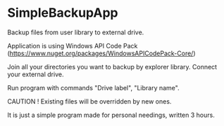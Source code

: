 # SimpleBackupApp
Backup files from user library to external drive.

Application is using Windows API Code Pack (https://www.nuget.org/packages/WindowsAPICodePack-Core/)

Join all your directories you want to backup by explorer library.
Connect your external drive.

Run program with commands "Drive label", "Library name".

CAUTION ! Existing files will be overridden by new ones.

It is just a simple program made for personal needings, written 3 hours.
